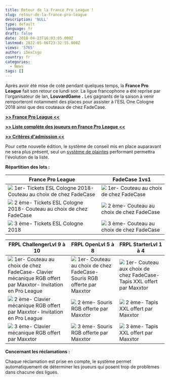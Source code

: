 ```yaml
---
title: Retour de la France Pro League !
slug: retour-de-la-france-pro-league
description: 'NULL'
type: default
language: fr
draft: false
date: 2018-04-23T16:03:05.000Z
lastmod: 2022-05-06T23:32:55.000Z
views: '5765'
author: iDexCsgo
country: fr
categories:
  - News
tags: []
---
```

Après avoir été mise de coté pendant quelques temps, la **France Pro League** fait son retour ce lundi soir. La ligue francophone a été reprise par l'organisateur de lan, **LouvardGame** **.** Les gagnants de la saison à venir remporteront notamment des places pour assister à l'ESL One Cologne 2018 ainsi que des couteaux de chez FadeCase.

[**\>> France Pro League \<\<**](http://www.frpl-face.it)  
  
[**\>> Liste complète des joueurs en France Pro League \<\<**](https://docs.google.com/spreadsheets/d/1CW8teR7APC3vMSAUQ57UmO6CQeFccyayXarfialwHSo/edit#gid=0)  
  
[**\>> Critères d'admission \<\<**](https://docs.google.com/document/d/1ydipss48fsxAd4FhM%5F8GWusPdyElm1Szzzx4xt-ezf0/edit)
  
  
Pour cette nouvelle édition, le système de conseil mis en place auparavant ne sera plus présent, seul un [système de plaintes](http://bit.ly/frpl-report) performant permettra l'évolution de la liste.

**Répartition des lots :**

| France Pro League                                                                                                           | FadeCase 1vs1                                                                                    |
| --------------------------------------------------------------------------------------------------------------------------- | ------------------------------------------------------------------------------------------------ |
| ![](http://www.vakarm.net/files/image/icones/cup1.gif) 1er\- Tickets ESL Cologne 2018\- Couteau au choix de chez FadeCase   | ![](http://www.vakarm.net/files/image/icones/cup1.gif) 1er\- Couteau au choix de chez FadeCase   |
| ![](http://www.vakarm.net/files/image/icones/cup2.gif) 2 ème\- Tickets ESL Cologne 2018\- Couteau au choix de chez FadeCase | ![](http://www.vakarm.net/files/image/icones/cup2.gif) 2 ème\- Couteau au choix de chez FadeCase |
| ![](http://www.vakarm.net/files/image/icones/cup3.gif) 3 ème\- Tickets ESL Cologne 2018                                     | ![](http://www.vakarm.net/files/image/icones/cup3.gif) 3 ème\- Couteau au choix de chez FadeCase |

  
| FRPL ChallengerLvl 9 à 10                                                                                                                                            | FRPL OpenLvl 5 à 8                                                                                                              | FRPL StarterLvl 1 à 4                                                                                                          |
| -------------------------------------------------------------------------------------------------------------------------------------------------------------------- | ------------------------------------------------------------------------------------------------------------------------------- | ------------------------------------------------------------------------------------------------------------------------------ |
| ![](http://www.vakarm.net/files/image/icones/cup1.gif) 1er\- Couteau au choix de chez FadeCase\- Clavier mécanique RGB offert par Maxxtor\- Invitation en Pro League | ![](http://www.vakarm.net/files/image/icones/cup1.gif) 1er\- Couteau au choix de chez FadeCase\- Souris RGB offerte par Maxxtor | ![](http://www.vakarm.net/files/image/icones/cup1.gif) 1er\- Couteau aux choix de chez FadeCase\- Tapis XXL offert par Maxxtor |
| ![](http://www.vakarm.net/files/image/icones/cup2.gif) 2 ème\- Clavier mécanique RGB offert par Maxxtor\- Invitation en Pro League                                   | ![](http://www.vakarm.net/files/image/icones/cup2.gif) 2 ème\- Souris RGB offerte par Maxxtor                                   | ![](http://www.vakarm.net/files/image/icones/cup2.gif) 2 ème\- Tapis XXL offert par Maxxtor                                    |
| ![](http://www.vakarm.net/files/image/icones/cup3.gif) 3 ème\- Clavier mécanique RGB offert par Maxxtor                                                              | ![](http://www.vakarm.net/files/image/icones/cup3.gif) 3 ème\- Souris RGB offerte par Maxxtor                                   | ![](http://www.vakarm.net/files/image/icones/cup3.gif) 3 ème\- Tapis XXL offert par Maxxtor                                    |

  
**Concernant les réclamations :**

Chaque réclamation est prise en compte, le système permet automatiquement de déterminer les joueurs qui posent trop de problèmes dans chacune des ligues.

  
